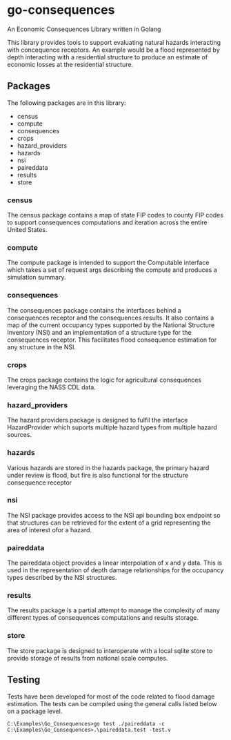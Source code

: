 # go-consequences

An Economic Consequences Library written in Golang

This library provides tools to support evaluating natural hazards interacting with concequence receptors. An example would be a flood represented by depth interacting with a residential structure to produce an estimate of economic losses at the residential structure.

## Packages
The following packages are in this library:
- census
- compute
- consequences
- crops
- hazard_providers
- hazards
- nsi
- paireddata
- results
- store

### census
The census package contains a map of state FIP codes to county FIP codes to support consequences computations and iteration across the entire United States.

### compute
The compute package is intended to support the Computable interface which takes a set of request args describing the compute and produces a simulation summary.

### consequences
The consequences package contains the interfaces behind a consequences receptor and the consequences results. It also contains a map of the current occupancy types supported by the National Structure Inventory (NSI) and an implementation of a structure type for the consequences receptor. This facilitates flood consequence estimation for any structure in the NSI.

### crops
The crops package contains the logic for agricultural consequences leveraging the NASS CDL data.

### hazard_providers
The hazard providers package is designed to fulfil the interface HazardProvider which suports multiple hazard types from multiple hazard sources.

### hazards
Various hazards are stored in the hazards package, the primary hazard under review is flood, but fire is also functional for the structure consequence receptor

### nsi
The NSI package provides access to the NSI api bounding box endpoint so that structures can be retrieved for the extent of a grid representing the area of interest ofor a hazard.

### paireddata
The paireddata object provides a linear interpolation of x and y data. This is used in the representation of depth damage relationships for the occupancy types described by the NSI structures. 

### results
The results package is a partial attempt to manage the complexity of many different types of consequences computations and results storage.

### store
The store package is designed to interoperate with a local sqlite store to provide storage of results from national scale computes.

## Testing
Tests have been developed for most of the code related to flood damage estimation. The tests can be compiled using the general calls listed below on a package level. 

```
C:\Examples\Go_Consequences>go test ./paireddata -c
C:\Examples\Go_Consequences>.\paireddata.test -test.v